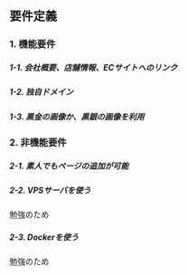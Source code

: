 要件定義
--
### 1. 機能要件
##### 1-1. 会社概要、店舗情報、ECサイトへのリンク
##### 1-2. 独自ドメイン
##### 1-3. 黒金の画像か、黒銀の画像を利用

### 2. 非機能要件
##### 2-1. 素人でもページの追加が可能
##### 2-2. VPSサーバを使う
勉強のため
##### 2-3. Dockerを使う
勉強のため
